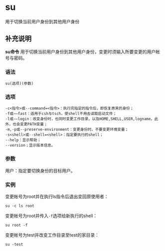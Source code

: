 su
===

用于切换当前用户身份到其他用户身份

## 补充说明

**su命令** 用于切换当前用户身份到其他用户身份，变更时须输入所要变更的用户帐号与密码。

###  语法

```
su(选项)(参数)
```

###  选项

```
-c<指令>或--command=<指令>：执行完指定的指令后，即恢复原来的身份；
-f或——fast：适用于csh与tsch，使shell不用去读取启动文件；
-l或——login：改变身份时，也同时变更工作目录，以及HOME,SHELL,USER,logname。此外，也会变更PATH变量；
-m,-p或--preserve-environment：变更身份时，不要变更环境变量；
-s<shell>或--shell=<shell>：指定要执行的shell；
--help：显示帮助；
--version；显示版本信息。
```

###  参数

用户：指定要切换身份的目标用户。

###  实例

变更帐号为root并在执行ls指令后退出变回原使用者：

```
su -c ls root
```

变更帐号为root并传入`-f`选项给新执行的shell：

```
su root -f
```

变更帐号为test并改变工作目录至test的家目录：

```
su -test
```


<!-- Linux命令行搜索引擎：https://jaywcjlove.github.io/linux-command/ -->